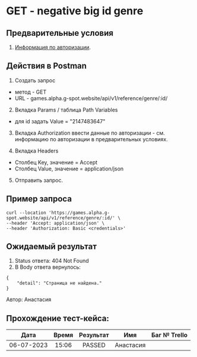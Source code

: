 GET - negative big id genre
===

Предварительные условия
--
1. [Информация по авторизации](https://github.com/victoretc/GSPOTtestingdocumentation/blob/main/games/Authorization_data.md).

Действия в Postman
--
1. Создать запрос
- метод - GET
- URL - games.alpha.g-spot.website/api/v1/reference/genre/:id/

2. Вкладка Params / таблица Path Variables
- для id задать Value = "2147483647"

3. Вкладка Authorization
ввести данные по авторизации - см. информацию по авторизации в предварительных условиях.

4. Вкладка Headers
- Столбец Key, значение = Accept
- Столбец Value, значение = application/json

5. Отправить запрос.

Пример запроса
--

```cUrl
curl --location 'https://games.alpha.g-spot.website/api/v1/reference/genre/:id/' \
--header 'Accept: application/json' \
--header 'Authorization: Basic <credentials>'
```

Ожидаемый результат
--
1. Status ответа: 404 Not Found
2. В Body ответа вернулось:

```
{
    "detail": "Страница не найдена."
}
```

Автор: Анастасия

Прохождение тест-кейса:
----------------

|**Дата**|**Время**|**Результат**|**Имя**|**Баг № Trello**|
| :-: | :-: | :-: | :-: | :-: |
|06-07-2023|15:06|PASSED|Анастасия||
